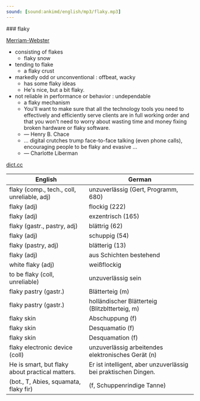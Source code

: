 ```yaml
---
sound: [sound:ankimd/english/mp3/flaky.mp3]
---
```


\### flaky

[Merriam-Webster](https://www.merriam-webster.com/dictionary/flaky)

- consisting of flakes
    - flaky snow
- tending to flake
    - a flaky crust
- markedly odd or unconventional : offbeat, wacky
    - has some flaky ideas
    - He's nice, but a bit flaky.
- not reliable in performance or behavior : undependable
    - a flaky mechanism
    - You'll want to make sure that all the technology tools you need to effectively and efficiently serve clients are in full working order and that you won't need to worry about wasting time and money fixing broken hardware or flaky software.
    - — Henry B. Chace
    - … digital crutches trump face-to-face talking (even phone calls), encouraging people to be flaky and evasive …
    - — Charlotte Liberman

[dict.cc](https://www.dict.cc/flaky)

| English        | German       |
| -------------- | ------------ |
| flaky (comp., tech., coll, unreliable, adj) | unzuverlässig (Gert, Programm, 680) |
| flaky (adj) | flockig (222) |
| flaky (adj) | exzentrisch (165) |
| flaky (gastr., pastry, adj) | blättrig (62) |
| flaky (adj) | schuppig (54) |
| flaky (pastry, adj) | blätterig (13) |
| flaky (adj) | aus Schichten bestehend |
| white flaky (adj) | weißflockig |
| to be flaky (coll, unreliable) | unzuverlässig sein |
| flaky pastry (gastr.) | Blätterteig (m) |
| flaky pastry (gastr.) | holländischer Blätterteig (Blitzbltterteig, m) |
| flaky skin | Abschuppung (f) |
| flaky skin | Desquamatio (f) |
| flaky skin | Desquamation (f) |
| flaky electronic device (coll) | unzuverlässig arbeitendes elektronisches Gerät (n) |
| He is smart, but flaky about practical matters. | Er ist intelligent, aber unzuverlässig bei praktischen Dingen. |
|  (bot., T, Abies, squamata, flaky fir) |  (f, Schuppenrindige Tanne) |
